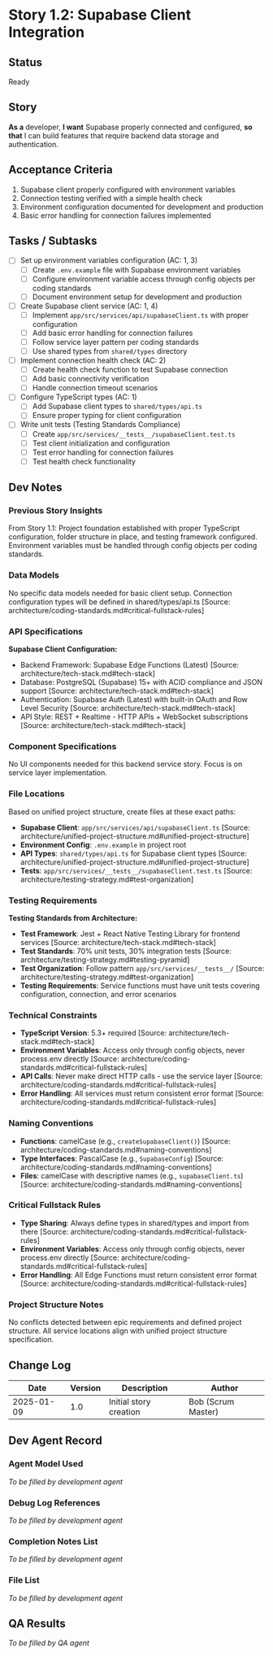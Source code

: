 # Story 1.2: Supabase Client Integration

## Status
Ready

## Story
**As a** developer,
**I want** Supabase properly connected and configured,
**so that** I can build features that require backend data storage and authentication.

## Acceptance Criteria
1. Supabase client properly configured with environment variables
2. Connection testing verified with a simple health check
3. Environment configuration documented for development and production
4. Basic error handling for connection failures implemented

## Tasks / Subtasks
- [ ] Set up environment variables configuration (AC: 1, 3)
  - [ ] Create `.env.example` file with Supabase environment variables
  - [ ] Configure environment variable access through config objects per coding standards
  - [ ] Document environment setup for development and production
- [ ] Create Supabase client service (AC: 1, 4)
  - [ ] Implement `app/src/services/api/supabaseClient.ts` with proper configuration
  - [ ] Add basic error handling for connection failures
  - [ ] Follow service layer pattern per coding standards
  - [ ] Use shared types from `shared/types` directory
- [ ] Implement connection health check (AC: 2)
  - [ ] Create health check function to test Supabase connection
  - [ ] Add basic connectivity verification
  - [ ] Handle connection timeout scenarios
- [ ] Configure TypeScript types (AC: 1)
  - [ ] Add Supabase client types to `shared/types/api.ts`
  - [ ] Ensure proper typing for client configuration
- [ ] Write unit tests (Testing Standards Compliance)
  - [ ] Create `app/src/services/__tests__/supabaseClient.test.ts`
  - [ ] Test client initialization and configuration
  - [ ] Test error handling for connection failures
  - [ ] Test health check functionality

## Dev Notes

### Previous Story Insights
From Story 1.1: Project foundation established with proper TypeScript configuration, folder structure in place, and testing framework configured. Environment variables must be handled through config objects per coding standards.

### Data Models
No specific data models needed for basic client setup. Connection configuration types will be defined in shared/types/api.ts [Source: architecture/coding-standards.md#critical-fullstack-rules]

### API Specifications
**Supabase Client Configuration:**
- Backend Framework: Supabase Edge Functions (Latest) [Source: architecture/tech-stack.md#tech-stack]
- Database: PostgreSQL (Supabase) 15+ with ACID compliance and JSON support [Source: architecture/tech-stack.md#tech-stack]
- Authentication: Supabase Auth (Latest) with built-in OAuth and Row Level Security [Source: architecture/tech-stack.md#tech-stack]
- API Style: REST + Realtime - HTTP APIs + WebSocket subscriptions [Source: architecture/tech-stack.md#tech-stack]

### Component Specifications
No UI components needed for this backend service story. Focus is on service layer implementation.

### File Locations
Based on unified project structure, create files at these exact paths:
- **Supabase Client**: `app/src/services/api/supabaseClient.ts` [Source: architecture/unified-project-structure.md#unified-project-structure]
- **Environment Config**: `.env.example` in project root
- **API Types**: `shared/types/api.ts` for Supabase client types [Source: architecture/unified-project-structure.md#unified-project-structure]
- **Tests**: `app/src/services/__tests__/supabaseClient.test.ts` [Source: architecture/testing-strategy.md#test-organization]

### Testing Requirements
**Testing Standards from Architecture:**
- **Test Framework**: Jest + React Native Testing Library for frontend services [Source: architecture/tech-stack.md#tech-stack]
- **Test Standards**: 70% unit tests, 30% integration tests [Source: architecture/testing-strategy.md#testing-pyramid]
- **Test Organization**: Follow pattern `app/src/services/__tests__/` [Source: architecture/testing-strategy.md#test-organization]
- **Testing Requirements**: Service functions must have unit tests covering configuration, connection, and error scenarios

### Technical Constraints
- **TypeScript Version**: 5.3+ required [Source: architecture/tech-stack.md#tech-stack]
- **Environment Variables**: Access only through config objects, never process.env directly [Source: architecture/coding-standards.md#critical-fullstack-rules]
- **API Calls**: Never make direct HTTP calls - use the service layer [Source: architecture/coding-standards.md#critical-fullstack-rules]
- **Error Handling**: All services must return consistent error format [Source: architecture/coding-standards.md#critical-fullstack-rules]

### Naming Conventions
- **Functions**: camelCase (e.g., `createSupabaseClient()`) [Source: architecture/coding-standards.md#naming-conventions]
- **Type Interfaces**: PascalCase (e.g., `SupabaseConfig`) [Source: architecture/coding-standards.md#naming-conventions]
- **Files**: camelCase with descriptive names (e.g., `supabaseClient.ts`) [Source: architecture/coding-standards.md#naming-conventions]

### Critical Fullstack Rules
- **Type Sharing**: Always define types in shared/types and import from there [Source: architecture/coding-standards.md#critical-fullstack-rules]
- **Environment Variables**: Access only through config objects, never process.env directly [Source: architecture/coding-standards.md#critical-fullstack-rules]
- **Error Handling**: All Edge Functions must return consistent error format [Source: architecture/coding-standards.md#critical-fullstack-rules]

### Project Structure Notes
No conflicts detected between epic requirements and defined project structure. All service locations align with unified project structure specification.

## Change Log
| Date | Version | Description | Author |
|------|---------|-------------|---------|
| 2025-01-09 | 1.0 | Initial story creation | Bob (Scrum Master) |

## Dev Agent Record

### Agent Model Used
*To be filled by development agent*

### Debug Log References
*To be filled by development agent*

### Completion Notes List
*To be filled by development agent*

### File List
*To be filled by development agent*

## QA Results
*To be filled by QA agent*
